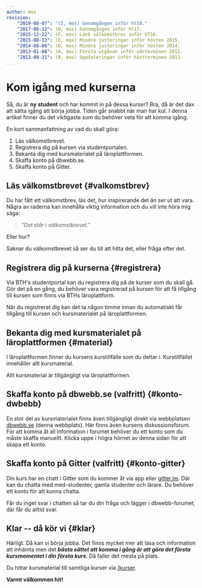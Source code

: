 ```yaml
---
author: mos
revision:
    "2019-08-07": "(I, mos) Genomgången inför ht19."
    "2017-06-12": (H, mos) Genomgången inför ht17.
    "2015-12-22": (F, mos) Länk välkomstbrev inför VT16.
    "2015-08-13": (E, mos) Mindre justeringar inför hösten 2015.
    "2014-08-06": (D, mos) Mindre justeringar inför hösten 2014.
    "2013-01-08": (A, mos) Första utgåvan inför vårterminen 2013.
    "2013-08-31": (B, mos) Uppdateringar inför höstterminen 2013.
...
```

Kom igång med kurserna
==================================

Så, du är **ny student** och har kommit in på dessa kurser? Bra, då är det dax att sätta igång att börja jobba. Tiden går snabbt när man har kul. I denna artikel finner du det viktigaste som du behöver veta för att komma igång.

En kort sammanfattning av vad du skall göra:

1. Läs välkomstbrevet.
2. Registrera dig på kursen via studentportalen.
3. Bekanta dig med kursmaterialet på läroplattformen.
4. Skaffa konto på dbwebb.se.
5. Skaffa konto på Gitter.

<!--more-->



Läs välkomstbrevet {#valkomstbrev}
-----------------------------------------------------------

Du har fått ett välkomstbrev, läs det, hur inspirerande det än ser ut att vara. Några av raderna kan innehålla viktig information och du vill inte höra mig säga:

> *"Det står i välkomstbrevet."*

Eller hur?

Saknar du välkomstbrevet så ser du till att hitta det, eller fråga efter det.



Registrera dig på kurserna {#registrera}
-----------------------------------------------------------

Via BTH's studentportal kan du registrera dig på de kurser som du skall gå. Gör det på en gång, du behöver vara registrerad på kursen för att få tillgång till kursen som finns via BTHs läroplattform.

När du registrerat dig kan det ta någon timme innan du automatiskt får tillgång till kursen och kursmaterialet på läroplattformen.



Bekanta dig med kursmaterialet på läroplattformen {#material}
-----------------------------------------------------------

I läroplattformen finner du kursens kurstillfälle som du deltar i. Kurstillfället innehåller allt kursmaterial.

Allt kursmaterial är tillgängligt via läroplattformen.



Skaffa konto på dbwebb.se (valfritt) {#konto-dwbebb}
-----------------------------------------------------------

En stor del av kursmaterialet finns även tillgängligt direkt via webbplatsen [dbwebb.se](/) (denna webbplats). Här finns även kursens diskussionsforum. För att komma åt all information i forumet behöver du ett konto som du måste skaffa manuellt. Klicka uppe i högra hörnet av denna sidan för att skapa ett konto.



Skaffa konto på Gitter (valfritt) {#konto-gitter}
-----------------------------------------------------------

Din kurs har en chatt i Gitter som du kommer åt via app eller [gitter.im](https://gitter.im). Där kan du chatta med med-studenter, gamla studenter och lärare. Du behöver ett konto för att kunna chatta.

Får du inget svar i chatten så tar du din fråga och lägger i dbwebb-forumet, där får du alltid svar.



Klar -- då kör vi {#klar}
-----------------------------------------------------------

Härligt. Då kan vi börja jobba. Det finns mycket mer att läsa och information att inhämta men det ***bästa sättet att komma i gång är att göra det första kursmomentet i din första kurs***. Då faller det mesta på plats.

Du hittar kursmaterial till samtliga kurser via [/kurser](/kurser).

**Varmt välkommen hit!**
